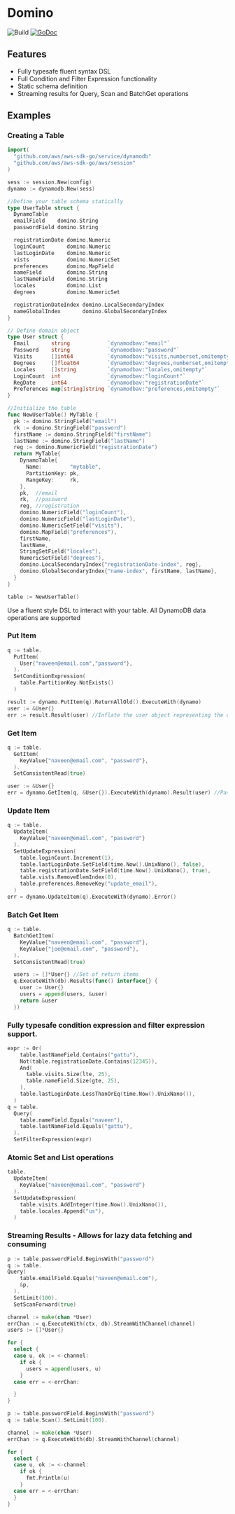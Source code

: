 # Domino

![Build](https://travis-ci.com/vsco/domino.svg?token=LzwQED4R8L5t9bYsDbah&branch=master)
[![GoDoc](https://godoc.org/github.com/vsco/domino?status.svg)](https://godoc.org/github.com/vsco/domino)

## Features

* Fully typesafe fluent syntax DSL
* Full Condition and Filter Expression functionality
* Static schema definition
* Streaming results for Query, Scan and BatchGet operations

## Examples

### Creating a Table

```go
import(
  "github.com/aws/aws-sdk-go/service/dynamodb"
  "github.com/aws/aws-sdk-go/aws/session"
)

sess := session.New(config)
dynamo := dynamodb.New(sess)

//Define your table schema statically
type UserTable struct {
  DynamoTable
  emailField    domino.String
  passwordField domino.String

  registrationDate domino.Numeric
  loginCount       domino.Numeric
  lastLoginDate    domino.Numeric
  vists            domino.NumericSet
  preferences      domino.MapField
  nameField        domino.String
  lastNameField    domino.String
  locales          domino.List
  degrees          domino.NumericSet

  registrationDateIndex domino.LocalSecondaryIndex
  nameGlobalIndex       domino.GlobalSecondaryIndex
}

// Define domain object
type User struct {
  Email       string            `dynamodbav:"email"`
  Password    string            `dynamodbav:"password"`
  Visits      []int64           `dynamodbav:"visits,numberset,omitempty"`
  Degrees     []float64         `dynamodbav:"degrees,numberset,omitempty"`
  Locales     []string          `dynamodbav:"locales,omitempty"`
  LoginCount  int               `dynamodbav:"loginCount"`
  RegDate     int64             `dynamodbav:"registrationDate"`
  Preferences map[string]string `dynamodbav:"preferences,omitempty"`
}

//Initialize the table
func NewUserTable() MyTable {
  pk := domino.StringField("email")
  rk := domino.StringField("password")
  firstName := domino.StringField("firstName")
  lastName := domino.StringField("lastName")
  reg := domino.NumericField("registrationDate")
  return MyTable{
    DynamoTable{
      Name:         "mytable",
      PartitionKey: pk,
      RangeKey:     rk,
    },
    pk,  //email
    rk,  //password
    reg, //registration
    domino.NumericField("loginCount"),
    domino.NumericField("lastLoginDate"),
    domino.NumericSetField("visits"),
    domino.MapField("preferences"),
    firstName,
    lastName,
    StringSetField("locales"),
    NumericSetField("degrees"),
    domino.LocalSecondaryIndex{"registrationDate-index", reg},
    domino.GlobalSecondaryIndex{"name-index", firstName, lastName},
  }
}

table := NewUserTable()
```

Use a fluent style DSL to interact with your table. All DynamoDB data operations are supported

### Put Item

```go
q := table.
  PutItem(
    User{"naveen@email.com","password"},
  ).
  SetConditionExpression(
    table.PartitionKey.NotExists()
  )

result := dynamo.PutItem(q).ReturnAllOld().ExecuteWith(dynamo)
user := &User{}
err := result.Result(user) //Inflate the user object representing the old value.
```

### Get Item

```go
q := table.
  GetItem(
    KeyValue{"naveen@email.com", "password"},
  ).
  SetConsistentRead(true)

user := &User{}
err = dynamo.GetItem(q, &User{}).ExecuteWith(dynamo).Result(user) //Pass in domain object template object
```

### Update Item

```go
q := table.
  UpdateItem(
    KeyValue{"naveen@email.com", "password"}
  ).
  SetUpdateExpression(
    table.loginCount.Increment(1),
    table.lastLoginDate.SetField(time.Now().UnixNano(), false),
    table.registrationDate.SetField(time.Now().UnixNano(), true),
    table.vists.RemoveElemIndex(0),
    table.preferences.RemoveKey("update_email"),
  )
err = dynamo.UpdateItem(q).ExecuteWith(dynamo).Error()
```

### Batch Get Item

```go
q := table.
  BatchGetItem(
    KeyValue{"naveen@email.com", "password"},
    KeyValue{"joe@email.com", "password"},
  ).
  SetConsistentRead(true)

  users := []*User{} //Set of return items
  q.ExecuteWith(db).Results(func() interface{} {
    user := User{}
    users = append(users, &user)
    return &user
  })
```

### Fully typesafe condition expression and filter expression support.

```go
expr := Or(
    table.lastNameField.Contains("gattu"),
    Not(table.registrationDate.Contains(12345)),
    And(
      table.visits.Size(lte, 25),
      table.nameField.Size(gte, 25),
    ),
    table.lastLoginDate.LessThanOrEq(time.Now().UnixNano()),
  )
q = table.
  Query(
    table.nameField.Equals("naveen"),
    table.lastNameField.Equals("gattu"),
  ).
  SetFilterExpression(expr)
```

### Atomic Set and List operations

```go
table.
  UpdateItem(
    KeyValue{"naveen@email.com", "password"}
  ).
  SetUpdateExpression(
    table.visits.AddInteger(time.Now().UnixNano()),
    table.locales.Append("us"),
  )
```

### Streaming Results - Allows for lazy data fetching and consuming

```go
p := table.passwordField.BeginsWith("password")
q := table.
Query(
    table.emailField.Equals("naveen@email.com"),
    &p,
  ).
  SetLimit(100).
  SetScanForward(true)

channel := make(chan *User)
errChan := q.ExecuteWith(ctx, db).StreamWithChannel(channel)
users := []*User{}

for {
  select {
  case u, ok := <-channel:
    if ok {
      users = append(users, u)
    }
  case err = <-errChan:

  }
}
```

```go
p := table.passwordField.BeginsWith("password")
q := table.Scan().SetLimit(100).

channel := make(chan *User)
errChan := q.ExecuteWith(db).StreamWithChannel(channel)

for {
  select {
  case u, ok := <-channel:
    if ok {
      fmt.Println(u)
    }
  case err = <-errChan:
  }
}
```
